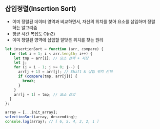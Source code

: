 ## 삽입정렬(Insertion Sort)

- 이미 정렬된 데이터 영역과 비교하면서, 자신의 위치를 찾아 요소를 삽입하며 정렬하는 알고리즘
- 평균 시간 복잡도 O(n2)
- 이미 정렬된 영역에 삽입할 알맞은 위치를 찾는 원리

```javascript
let insertionSort = function (arr, compare) {
  for (let i = 1; i < arr.length; i++) {
    let tmp = arr[i]; // 요소 선택 + 저장
    let j;
    for (j = i - 1; j >= 0; j--) {
      arr[j + 1] = arr[j]; // Shift & 삽입 위치 선택
      if (compare(tmp, arr[j])) {
        break;
      }
    }
    arr[j + 1] = tmp; // 요소 삽입
  }
};

array = [...init_array];
selectionSort(array, descending);
console.log(array); // [ 6, 5, 4, 3, 2, 1 ]
```
